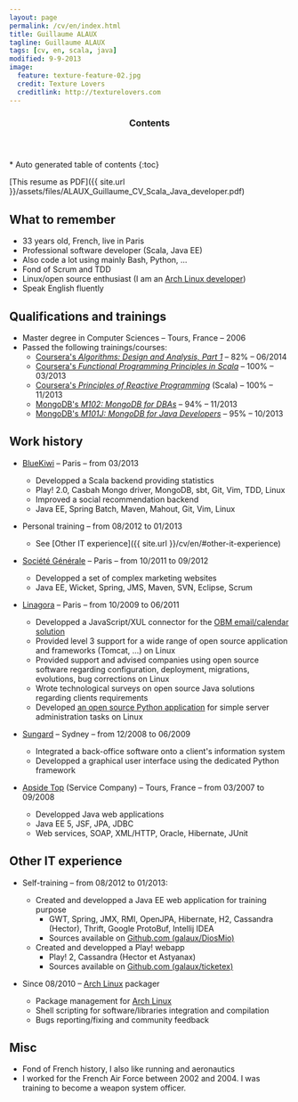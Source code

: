 ```yaml
---
layout: page
permalink: /cv/en/index.html
title: Guillaume ALAUX
tagline: Guillaume ALAUX
tags: [cv, en, scala, java]
modified: 9-9-2013
image:
  feature: texture-feature-02.jpg
  credit: Texture Lovers
  creditlink: http://texturelovers.com
---
```


<section id="table-of-contents" class="toc">
  <header>
    <h3 >Contents</h3>
  </header>
<div id="drawer" markdown="1">
*  Auto generated table of contents
{:toc}
</div>
</section><!-- /#table-of-contents -->

[This resume as PDF]({{ site.url }}/assets/files/ALAUX_Guillaume_CV_Scala_Java_developer.pdf)

## What to remember
- 33 years old, French, live in Paris
- Professional software developer (Scala, Java EE)
- Also code a lot using mainly Bash, Python, …
- Fond of Scrum and TDD
- Linux/open source enthusiast (I am an [Arch Linux developer](https://www.archlinux.org/developers/#guillaume))
- Speak English fluently

## Qualifications and trainings
- Master degree in Computer Sciences – Tours, France – 2006
- Passed the following trainings/courses:
  - [Coursera's *Algorithms: Design and Analysis, Part 1*](https://www.coursera.org/course/algo) – 82% – 06/2014
  - [Coursera's *Functional Programming Principles in Scala*](https://www.coursera.org/course/progfun) – 100% – 03/2013
  - [Coursera's *Principles of Reactive Programming*](https://www.coursera.org/course/reactive) (Scala) – 100% – 11/2013
  - [MongoDB's *M102: MongoDB for DBAs*](https://education.mongodb.com/courses/10gen/M102/2014_February/about) – 94% – 11/2013
  - [MongoDB's *M101J: MongoDB for Java Developers*](https://education.mongodb.com/courses/10gen/M101J/2014_January/about) – 95% – 10/2013

## Work history

- [BlueKiwi](http://www.bluekiwi-software.com/fr/) – Paris – from 03/2013
  - Developped a Scala backend providing statistics
  - Play! 2.0, Casbah Mongo driver, MongoDB, sbt, Git, Vim, TDD, Linux
  - Improved a social recommendation backend
  - Java EE, Spring Batch, Maven, Mahout, Git, Vim, Linux

- Personal training – from 08/2012 to 01/2013
  - See [Other IT experience]({{ site.url }}/cv/en/#other-it-experience)

- [Société Générale](http://societegenerale.fr/) – Paris – from 10/2011 to 09/2012
  - Developped a set of complex marketing websites
  - Java EE, Wicket, Spring, JMS, Maven, SVN, Eclipse, Scrum

- [Linagora](http://www.linagora.com/) – Paris – from 10/2009 to 06/2011
  - Developped a JavaScript/XUL connector for the [OBM email/calendar solution](http://www.obm.org/)
  - Provided level 3 support for a wide range of open source application and frameworks (Tomcat, …) on Linux
  - Provided support and advised companies using open source software regarding configuration, deployment, migrations, evolutions, bug corrections on Linux
  - Wrote technological surveys on open source Java solutions regarding clients requirements
  - Developed [an open source Python application](https://github.com/bdonnette/PACHA) for simple server administration tasks on Linux

- [Sungard](http://www.sungard.com/) – Sydney – from 12/2008 to 06/2009
  - Integrated a back-office software onto a client's information system
  - Developped a graphical user interface using the dedicated Python framework

- [Apside Top](http://www.apside.fr) (Service Company) – Tours, France – from 03/2007 to 09/2008
  - Developped Java web applications
  - Java EE 5, JSF, JPA, JDBC
  - Web services, SOAP, XML/HTTP, Oracle, Hibernate, JUnit

## Other IT experience
- Self-training – from 08/2012 to 01/2013:
  - Created and developped a Java EE web application for training purpose
    - GWT, Spring, JMX, RMI, OpenJPA, Hibernate, H2, Cassandra (Hector), Thrift, Google ProtoBuf, Intellij IDEA
    - Sources available on [Github.com (galaux/DiosMio)](https://github.com/galaux/diosmio)
  - Created and developped a Play! webapp
    - Play! 2, Cassandra (Hector et Astyanax)
    - Sources available on [Github.com (galaux/ticketex)](https://github.com/galaux/ticketex)

- Since 08/2010 – [Arch Linux](http://www.archlinux.org/) packager
  - Package management for [Arch Linux](http://www.archlinux.org/)
  - Shell scripting for software/libraries integration and compilation
  - Bugs reporting/fixing and community feedback

## Misc
- Fond of French history, I also like running and aeronautics
- I worked for the French Air Force between 2002 and 2004. I was training to become a weapon system officer.
